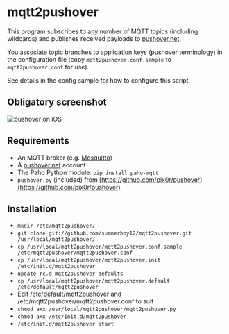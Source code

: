 # mqtt2pushover

This program subscribes to any number of MQTT topics (including wildcards) and publishes received payloads to [pushover.net](https://pushover.net).

You associate topic branches to application keys (pushover terminology) in the configuration file (copy `mqtt2pushover.conf.sample` to `mqtt2pushover.conf` for use). 

See details in the config sample for how to configure this script.

## Obligatory screenshot

![pushover on iOS](screenshot.png)

## Requirements

* An MQTT broker (e.g. [Mosquitto](http://mosquitto.org))
* A [pushover.net](https://pushover.net/) account
* The Paho Python module: `pip install paho-mqtt`
* `pushover.py` (included) from [https://github.com/pix0r/pushover](https://github.com/pix0r/pushover)

## Installation

* `mkdir /etc/mqtt2pushover/`
* `git clone git://github.com/sumnerboy12/mqtt2pushover.git /usr/local/mqtt2pushover/`
* `cp /usr/local/mqtt2pushover/mqtt2pushover.conf.sample /etc/mqtt2pushover/mqtt2pushover.conf`
* `cp /usr/local/mqtt2pushover/mqtt2pushover.init /etc/init.d/mqtt2pushover`
* `update-rc.d mqtt2pushover defaults`
* `cp /usr/local/mqtt2pushover/mqtt2pushover.default /etc/default/mqtt2pushover`
* Edit /etc/default/mqtt2pushover and /etc/mqtt2pushover/mqtt2pushover.conf to suit
* `chmod a+x /usr/local/mqtt2pushover/mqtt2pushover.py`
* `chmod a+x /etc/init.d/mqtt2pushover`
* `/etc/init.d/mqtt2pushover start`
